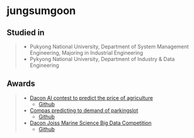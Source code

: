 # jungsumgoon

## Studied in
> - Pukyong National University, Department of System Management Engineering, Majoring in Industrial Engineering
> - Pykyong National University, Department of Industry & Data Engineering

## Awards
> - [Dacon AI contest to predict the price of agriculture](https://dacon.io/competitions/official/235801/overview/description)
>   - [Github](https://github.com/jungsungmoon/nongsan)
> - [Compas predicting to demand of parkingslot](https://compas.lh.or.kr/subj/competition/info?subjNo=SBJ_2107_003#)
>   - [Github](https://github.com/jungsungmoon/parkingslot)
> - [Dacon Joiss Marine Science Big Data Competition](https://dacon.io/competitions/official/235793/overview/description)
>   - [Github](https://github.com/jungsungmoon/joiss)

